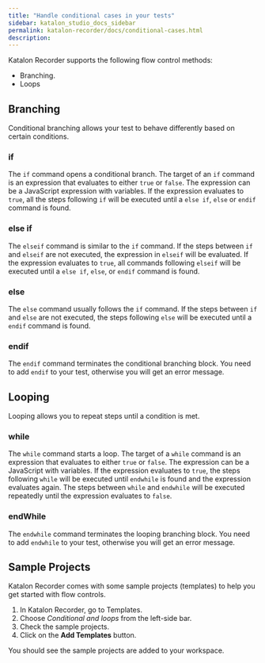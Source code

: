 ```yaml
---
title: "Handle conditional cases in your tests"
sidebar: katalon_studio_docs_sidebar
permalink: katalon-recorder/docs/conditional-cases.html
description:
---
```


Katalon Recorder supports the following flow control methods:
- Branching.
- Loops


## Branching

Conditional branching allows your test to behave differently based on certain conditions.

### if
The `if` command opens a conditional branch. The target of an `if` command is an expression that evaluates to either `true` or `false`. The expression can be a JavaScript expression with variables. If the expression evaluates to `true`, all the steps following `if`  will be executed until a `else if`, `else` or `endif` command is found.

### else if
The `elseif` command is similar to the `if` command. If the steps between `if` and `elseif` are not executed, the expression in `elseif` will be evaluated. If the expression evaluates to `true`, all commands following `elseif` will be executed until a `else if`, `else`, or `endif` command is found.

### else
The `else` command usually follows the  `if` command. If the steps between `if` and `else` are not executed, the steps following `else` will be executed until a `endif` command is found.

### endif
The `endif` command terminates the conditional branching block. You need to add `endif` to your test, otherwise you will get an error message.

## Looping

Looping allows you to repeat steps until a condition is met.

### while
The `while` command starts a loop. The target of a `while` command is an expression that evaluates to either `true` or `false`. The expression can be a JavaScript with variables. If the expression evaluates to `true`, the steps following `while` will be executed until `endwhile` is found and the expression evaluates again. The steps between `while` and `endwhile` will be executed repeatedly until the expression evaluates to `false`.

### endWhile
The `endwhile` command terminates the looping branching block. You need to add `endwhile` to your test, otherwise you will get an error message.


## Sample Projects
Katalon Recorder comes with some sample projects (templates) to help you get started with flow controls.
1. In Katalon Recorder, go to Templates.
2. Choose *Conditional and loops* from the left-side bar.
3. Check the sample projects.
4. Click on the **Add Templates** button.

You should see the sample projects are added to your workspace.
